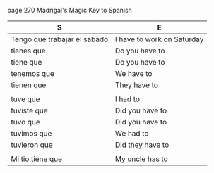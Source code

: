 
page 270
Madrigal's Magic Key to Spanish

| S | E |
| - | - |
| Tengo que trabajar el sabado   |  I have to work on Saturday |
| tienes que          | Do you have to |
| tiene que           | Do you have to |
| tenemos que         | We have to |
| tienen que          | They have to |
|                     |              |
| tuve que            | I had to |
| tuviste que         | Did you have to |
| tuvo que            | Did you have to |
| tuvimos que         | We had to |
| tuvieron que        | Did they have to |
|                     |                 |
| Mi tio tiene que    | My uncle has to |
